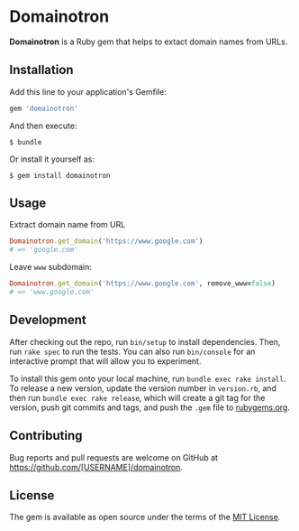 # Domainotron

**Domainotron** is a Ruby gem that helps to extact domain names from URLs.

## Installation

Add this line to your application's Gemfile:

```ruby
gem 'domainotron'
```

And then execute:

    $ bundle

Or install it yourself as:

    $ gem install domainotron

## Usage

Extract domain name from URL

```ruby
Domainotron.get_domain('https://www.google.com')
# => 'google.com'
```

Leave `www` subdomain:

```ruby
Domainotron.get_domain('https://www.google.com', remove_www=false)
# => 'www.google.com'

```


## Development

After checking out the repo, run `bin/setup` to install dependencies. Then, run `rake spec` to run the tests. You can also run `bin/console` for an interactive prompt that will allow you to experiment.

To install this gem onto your local machine, run `bundle exec rake install`. To release a new version, update the version number in `version.rb`, and then run `bundle exec rake release`, which will create a git tag for the version, push git commits and tags, and push the `.gem` file to [rubygems.org](https://rubygems.org).

## Contributing

Bug reports and pull requests are welcome on GitHub at https://github.com/[USERNAME]/domainotron.

## License

The gem is available as open source under the terms of the [MIT License](https://opensource.org/licenses/MIT).
